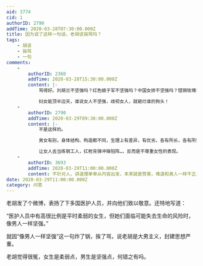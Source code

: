 ```yaml
---
aid: 3774
cid: 1
authorID: 2790
addTime: 2020-03-28T07:30:00.000Z
title: 因为说了这样一句话，老胡该挨骂吗？
tags:
    - 胡该
    - 挨骂
    - 一句
comments:
    -
        authorID: 2360
        addTime: 2020-03-28T15:30:00.000Z
        content: |-
            骂得好。刘胡兰不坚强吗？红色娘子军不坚强吗？中国女排不坚强吗？铿锵玫瑰不坚强吗？

            妇女能顶半边天，谁说女人不坚强，歧视女人，就砸烂谁的狗头！
    -
        authorID: 2790
        addTime: 2020-03-29T09:30:00.000Z
        content: |-
            不是这样的。

            男女有别，身体结构、构造都不同，生理上有差异，有优劣，各有所长，各有所短。

            让女人去当练钢工人，扛枪背弹冲锋陷阵…，反而是不尊重女性的表现。
    -
        authorID: 3693
        addTime: 2020-03-29T11:00:00.000Z
        content: 不针对人，讲道理单单从内容出发，本来就是赞美，难道和男人一样不正是代表平等嘛？这些人矫枉过正得太任性妄为了！跟女红卫兵一样
date: 2020-03-29T11:00:00.000Z
category: 问答
---
```


老胡发了个微博，表扬了下多国医护人员，并向他们致以敬意。还特地写道：

“医护人员中有高很比例是平时柔弱的女生，但她们面临可能失去生命的风险时，像男人一样坚强。”

就因“像男人一样坚强”这一句炸了锅，挨了骂，说老胡是大男主义，封建思想严重。

老胡觉得很冤，女生是柔弱点，男生是坚强点，何错之有吗。
